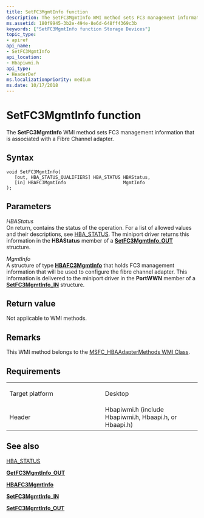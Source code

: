 ```yaml
---
title: SetFC3MgmtInfo function
description: The SetFC3MgmtInfo WMI method sets FC3 management information that is associated with a Fibre Channel adapter.
ms.assetid: 180f9945-3b2e-494e-8e6d-648ff4369c3b
keywords: ["SetFC3MgmtInfo function Storage Devices"]
topic_type:
- apiref
api_name:
- SetFC3MgmtInfo
api_location:
- Hbapiwmi.h
api_type:
- HeaderDef
ms.localizationpriority: medium
ms.date: 10/17/2018
---
```


# SetFC3MgmtInfo function


The **SetFC3MgmtInfo** WMI method sets FC3 management information that is associated with a Fibre Channel adapter.

Syntax
------

```ManagedCPlusPlus
void SetFC3MgmtInfo(
   [out, HBA_STATUS_QUALIFIERS] HBA_STATUS HBAStatus,
   [in] HBAFC3MgmtInfo                     MgmtInfo
);
```

Parameters
----------

*HBAStatus*   
On return, contains the status of the operation. For a list of allowed values and their descriptions, see [HBA\_STATUS](hba-status.md). The miniport driver returns this information in the **HBAStatus** member of a [**SetFC3MgmtInfo\_OUT**](/windows-hardware/drivers/ddi/hbapiwmi/ns-hbapiwmi-_setfc3mgmtinfo_out) structure.

*MgmtInfo*   
A structure of type [**HBAFC3MgmtInfo**](/windows-hardware/drivers/ddi/hbapiwmi/ns-hbapiwmi-_hbafc3mgmtinfo) that holds FC3 management information that will be used to configure the fibre channel adapter. This information is delivered to the miniport driver in the **PortWWN** member of a [**SetFC3MgmtInfo\_IN**](/windows-hardware/drivers/ddi/hbapiwmi/ns-hbapiwmi-_setfc3mgmtinfo_in) structure.

Return value
------------

Not applicable to WMI methods.

Remarks
-------

This WMI method belongs to the [MSFC\_HBAAdapterMethods WMI Class](msfc-hbaadaptermethods-wmi-class.md).

Requirements
------------

<table>
<colgroup>
<col width="50%" />
<col width="50%" />
</colgroup>
<tbody>
<tr class="odd">
<td align="left"><p>Target platform</p></td>
<td align="left">Desktop</td>
</tr>
<tr class="even">
<td align="left"><p>Header</p></td>
<td align="left">Hbapiwmi.h (include Hbapiwmi.h, Hbaapi.h, or Hbaapi.h)</td>
</tr>
</tbody>
</table>

## <span id="see_also"></span>See also


[HBA\_STATUS](hba-status.md)

[**GetFC3MgmtInfo\_OUT**](/windows-hardware/drivers/ddi/hbapiwmi/ns-hbapiwmi-_getfc3mgmtinfo_out)

[**HBAFC3MgmtInfo**](/windows-hardware/drivers/ddi/hbapiwmi/ns-hbapiwmi-_hbafc3mgmtinfo)

[**SetFC3MgmtInfo\_IN**](/windows-hardware/drivers/ddi/hbapiwmi/ns-hbapiwmi-_setfc3mgmtinfo_in)

[**SetFC3MgmtInfo\_OUT**](/windows-hardware/drivers/ddi/hbapiwmi/ns-hbapiwmi-_setfc3mgmtinfo_out)

 

